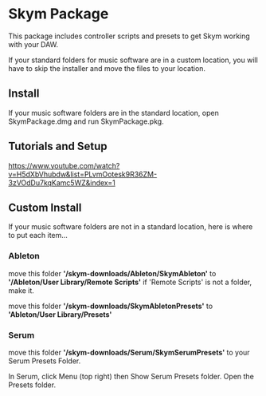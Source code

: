 # Skym Package

This package includes controller scripts and presets to get Skym working with your DAW.

If your standard folders for music software are in a custom location, you will have to skip the installer and move the files to your location.

## Install

If your music software folders are in the standard location, open SkymPackage.dmg and run SkymPackage.pkg.

## Tutorials and Setup

https://www.youtube.com/watch?v=H5dXbVhubdw&list=PLvmOotesk9R36ZM-3zVOdDu7kqKamc5WZ&index=1

## Custom Install

If your music software folders are not in a standard location, here is where to put each item...

### Ableton
move this folder **'/skym-downloads/Ableton/SkymAbleton'** to **'/Ableton/User Library/Remote Scripts'**
if 'Remote Scripts' is not a folder, make it.

move this folder **'/skym-downloads/SkymAbletonPresets'** to **'Ableton/User Library/Presets'**

### Serum
move this folder **'/skym-downloads/Serum/SkymSerumPresets'** to your Serum Presets Folder.

In Serum, click Menu (top right) then Show Serum Presets folder. Open the Presets folder.

